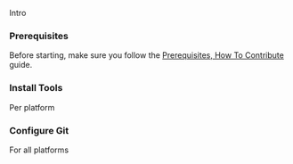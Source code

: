 Intro

### Prerequisites

Before starting, make sure you follow the [Prerequisites, How To Contribute](https://github.com/microsoft/vscode/wiki/How-to-Contribute#prerequisites) guide.

### Install Tools

Per platform

### Configure Git

For all platforms